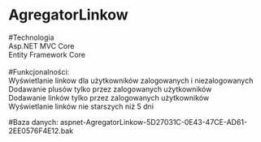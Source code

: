# AgregatorLinkow
#Technologia<br/>
Asp.NET MVC Core <br/>
Entity Framework Core<br/>
<br/>
#Funkcjonalności:<br/>
Wyświetlanie linkow dla użytkowników zalogowanych i niezalogowanych<br/>
Dodawanie plusów tylko przez zalogowanych użytkowników<br/>
Dodawanie linków tylko przez zalogowanych użytkowników<br/>
Wyświetlanie linków nie starszych niż 5 dni<br/>

#Baza danych:
aspnet-AgregatorLinkow-5D27031C-0E43-47CE-AD61-2EE0576F4E12.bak
